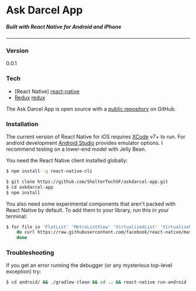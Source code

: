 # Ask Darcel App
##### *Built with React Native for Android and iPhone*

___
### Version
0.0.1

### Tech
* [React Native] [react-native]
* [Redux] [redux]

The Ask Darcel App is open source with a [public repository][repo]
 on GitHub.

### Installation

The current version of React Native for iOS requires [XCode][xcode] v7+ to run.
For android development [Android Studio][studio] provides emulator options. I recommend testing on a lower-end model with Jelly Bean.  

You need the React Native client installed globally:

```sh
$ npm install -g react-native-cli
```

```sh
$ git clone https://github.com/ShelterTechSF/askdarcel-app.git
$ cd askdarcel-app
$ npm install
```

You also need some experimental components that aren't packed with React Native by default. To add them to your library, run this in your terminal:

```sh
$ for file in 'FlatList' 'MetroListView' 'VirtualizedList' 'VirtualizeUtils' 'ViewabilityHelper'; \
    do curl https://raw.githubusercontent.com/facebook/react-native/master/Libraries/Experimental/${file}.js > node_modules/react-native/Libraries/Experimental/${file}.js; \
    done
```

### Troubleshooting

If you get an error running the debugger (or any mysterious top-level exception) try:

```sh
$ cd android/ && ./gradlew clean && cd .. && react-native run-android
```

[xcode]: <https://developer.apple.com/downloads/>
[studio]: <https://developer.android.com/studio/intro/index.html/>
[react-native]: <https://facebook.github.io/react-native/>
[redux]: <http://redux.js.org/>
[repo]: <https://github.com/ShelterTechSF/askdarcel-app/>
